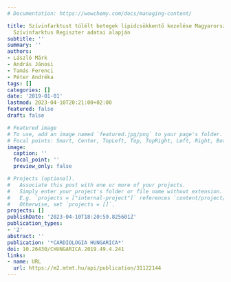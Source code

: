 ```yaml
---
# Documentation: https://wowchemy.com/docs/managing-content/

title: Szívinfarktust túlélt betegek lipidcsökkentő kezelése Magyarországon a Nemzeti
  Szívinfarktus Regiszter adatai alapján
subtitle: ''
summary: ''
authors:
- László Márk
- András Jánosi
- Tamás Ferenci
- Péter Andréka
tags: []
categories: []
date: '2019-01-01'
lastmod: 2023-04-10T20:21:00+02:00
featured: false
draft: false

# Featured image
# To use, add an image named `featured.jpg/png` to your page's folder.
# Focal points: Smart, Center, TopLeft, Top, TopRight, Left, Right, BottomLeft, Bottom, BottomRight.
image:
  caption: ''
  focal_point: ''
  preview_only: false

# Projects (optional).
#   Associate this post with one or more of your projects.
#   Simply enter your project's folder or file name without extension.
#   E.g. `projects = ["internal-project"]` references `content/project/deep-learning/index.md`.
#   Otherwise, set `projects = []`.
projects: []
publishDate: '2023-04-10T18:20:59.825601Z'
publication_types:
- '2'
abstract: ''
publication: '*CARDIOLOGIA HUNGARICA*'
doi: 10.26430/CHUNGARICA.2019.49.4.241
links:
- name: URL
  url: https://m2.mtmt.hu/api/publication/31122144
---
```

